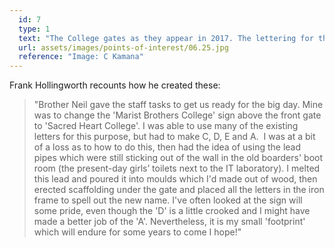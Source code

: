```yaml
---
  id: 7
  type: 1
  text: "The College gates as they appear in 2017. The lettering for the signage was prepared by Frank Hollingworth (who has taught High School Science since the late 1970s) in December 1979, as the College reverted to the use of its religious name ‘Sacred Heart College’ when it became co-educational in 1980."
  url: assets/images/points-of-interest/06.25.jpg
  reference: "Image: C Kamana"
---
```

Frank Hollingworth recounts how he created these:

> "Brother Neil gave the staff tasks to get us ready for the big day. Mine was to change the 'Marist Brothers College' sign above the front gate to 'Sacred Heart College'. I was able to use many of the existing letters for this purpose, but had to make C, D, E and A.  I was at a bit of a loss as to how to do this, then had the idea of using the lead pipes which were still sticking out of the wall in the old boarders' boot room (the present-day girls’ toilets next to the IT laboratory). I melted this lead and poured it into moulds which I'd made out of wood, then erected scaffolding under the gate and placed all the letters in the iron frame to spell out the new name. I've often looked at the sign will some pride, even though the 'D' is a little crooked and I might have made a better job of the 'A'. Nevertheless, it is my small 'footprint' which will endure for some years to come I hope!"

        